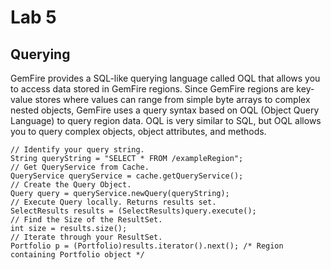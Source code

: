 # Lab 5

## Querying
GemFire provides a SQL-like querying language called OQL that allows you to access data stored in GemFire regions.
Since GemFire regions are key-value stores where values can range from simple byte arrays to complex 
nested objects, GemFire uses a query syntax based on OQL (Object Query Language) to query region
data. OQL is very similar to SQL, but OQL allows you to query complex objects, object attributes, and methods.
```
// Identify your query string.
String queryString = "SELECT * FROM /exampleRegion";
// Get QueryService from Cache.
QueryService queryService = cache.getQueryService();
// Create the Query Object.
Query query = queryService.newQuery(queryString);
// Execute Query locally. Returns results set.
SelectResults results = (SelectResults)query.execute();
// Find the Size of the ResultSet.
int size = results.size();
// Iterate through your ResultSet.
Portfolio p = (Portfolio)results.iterator().next(); /* Region containing Portfolio object */
```



